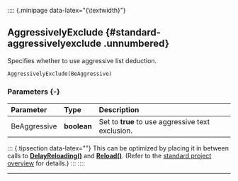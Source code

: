 :::: {.minipage data-latex="{\textwidth}"}
## AggressivelyExclude {#standard-aggressivelyexclude .unnumbered}

Specifies whether to use aggressive list deduction.

```{sql}
AggressivelyExclude(BeAggressive)
```

### Parameters {-}

**Parameter** | **Type** | **Description**
| :-- | :-- | :-- |
BeAggressive | **boolean** | Set to **true** to use aggressive text exclusion.

::: {.tipsection data-latex=""}
This can be optimized by placing it in between calls to **[DelayReloading()](#standard-delayreloading)** and **[Reload()](#standard-reload)**. (Refer to the [standard project overview](#standard-project) for details.)
:::
::::

***


